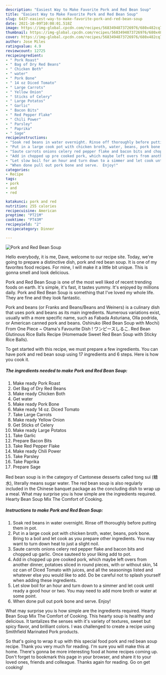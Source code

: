 ```yaml
---
description: "Easiest Way to Make Favorite Pork and Red Bean Soup"
title: "Easiest Way to Make Favorite Pork and Red Bean Soup"
slug: 6437-easiest-way-to-make-favorite-pork-and-red-bean-soup
date: 2021-10-09T10:08:01.518Z
image: https://img-global.cpcdn.com/recipes/5683494873726976/680x482cq70/pork-and-red-bean-soup-recipe-main-photo.jpg
thumbnail: https://img-global.cpcdn.com/recipes/5683494873726976/680x482cq70/pork-and-red-bean-soup-recipe-main-photo.jpg
cover: https://img-global.cpcdn.com/recipes/5683494873726976/680x482cq70/pork-and-red-bean-soup-recipe-main-photo.jpg
author: Jose Miles
ratingvalue: 4.9
reviewcount: 12725
recipeingredient:
- " Pork Roast"
- " Bag of Dry Red Beans"
- " Chicken Both"
- " water"
- " Pork Bone"
- " 14 oz Diced Tomato"
- " Large Carrots"
- " Yellow Onion"
- " Sticks of Celery"
- " Large Potatos"
- " Garlic"
- " Bacon Bits"
- " Red Pepper Flake"
- " Chili Power"
- " Parsley"
- " Paprika"
- " Sage"
recipeinstructions:
- "Soak red beans in water overnight. Rinse off thoroughly before putting them in pot."
- "Put in a large cook pot with chicken broth, water, beans, pork bone. Bring to a boil and let cook as you prepare other ingredients. You may want to turn down heat to just a slight noil."
- "Saute carrots onions celery red pepper flake and bacon bits and chopped up garlic.  Once sauteed to your liking add to pot."
- "Add in chopped up pre cooked pork, which maybe left overs from another dinner, potatoes sliced in round pieces, with or without skin, 14 oz can of Diced Tomato with juices, and all the seasonings listed and whatever else you would like to add. Do be careful not to splash yourself when adding these ingredients."
- "Let slow boil for an hour and turn down to a simmer and let cook until ready a good hour or two. You may need to add more broth or water at some point."
- "When done pull out pork bone and serve.  Enjoy!"
categories:
- Recipe
tags:
- pork
- and
- red

katakunci: pork and red 
nutrition: 255 calories
recipecuisine: American
preptime: "PT21M"
cooktime: "PT43M"
recipeyield: "2"
recipecategory: Dinner

---
```



![Pork and Red Bean Soup](https://img-global.cpcdn.com/recipes/5683494873726976/680x482cq70/pork-and-red-bean-soup-recipe-main-photo.jpg)

Hello everybody, it is me, Dave, welcome to our recipe site. Today, we're going to prepare a distinctive dish, pork and red bean soup. It is one of my favorites food recipes. For mine, I will make it a little bit unique. This is gonna smell and look delicious.

Pork and Red Bean Soup is one of the most well liked of recent trending foods on earth. It's simple, it's fast, it tastes yummy. It's enjoyed by millions daily. Pork and Red Bean Soup is something that I've loved my whole life. They are fine and they look fantastic.

Pork and beans (or Franks and Beans/Beans and Weiners) is a culinary dish that uses pork and beans as its main ingredients. Numerous variations exist, usually with a more specific name, such as Fabada Asturiana, Olla podrida, or American canned pork and beans. Oshiruko (Red Bean Soup with Mochi) From One Piece ~ Otama&#39;s Favourite Dish ! ワンピースしるこ. Red Bean Glutinous Rice Balls Recipe (Homemade Sweet Red Bean Soup with Sticky Rice Balls).


To get started with this recipe, we must prepare a few ingredients. You can have pork and red bean soup using 17 ingredients and 6 steps. Here is how you cook it.

<!--inarticleads1-->

##### The ingredients needed to make Pork and Red Bean Soup:

1. Make ready  Pork Roast
1. Get  Bag of Dry Red Beans
1. Make ready  Chicken Both
1. Get  water
1. Make ready  Pork Bone
1. Make ready  14 oz. Diced Tomato
1. Take  Large Carrots
1. Make ready  Yellow Onion
1. Get  Sticks of Celery
1. Make ready  Large Potatos
1. Take  Garlic
1. Prepare  Bacon Bits
1. Take  Red Pepper Flake
1. Make ready  Chili Power
1. Take  Parsley
1. Take  Paprika
1. Prepare  Sage


Red bean soup is in the category of Cantonese desserts called tong sui (糖水), literally means sugar water. The red bean soup is also regularly included in the Chinese banquet package as the concluding dish to wrap up a meal. What may surprise you is how simple are the ingredients required. Hearty Bean Soup Mix The Comfort of Cooking. 

<!--inarticleads2-->

##### Instructions to make Pork and Red Bean Soup:

1. Soak red beans in water overnight. Rinse off thoroughly before putting them in pot.
1. Put in a large cook pot with chicken broth, water, beans, pork bone. Bring to a boil and let cook as you prepare other ingredients. You may want to turn down heat to just a slight noil.
1. Saute carrots onions celery red pepper flake and bacon bits and chopped up garlic.  Once sauteed to your liking add to pot.
1. Add in chopped up pre cooked pork, which maybe left overs from another dinner, potatoes sliced in round pieces, with or without skin, 14 oz can of Diced Tomato with juices, and all the seasonings listed and whatever else you would like to add. Do be careful not to splash yourself when adding these ingredients.
1. Let slow boil for an hour and turn down to a simmer and let cook until ready a good hour or two. You may need to add more broth or water at some point.
1. When done pull out pork bone and serve.  Enjoy!


What may surprise you is how simple are the ingredients required. Hearty Bean Soup Mix The Comfort of Cooking. This hearty soup is healthy and delicious. It tantalizes the senses with it&#39;s variety of textures, sweet but spicy flavor, and brilliant colors. I was challenged to create a recipe using Smithfield Marinated Pork products. 

So that's going to wrap it up with this special food pork and red bean soup recipe. Thank you very much for reading. I'm sure you will make this at home. There's gonna be more interesting food at home recipes coming up. Don't forget to bookmark this page in your browser, and share it to your loved ones, friends and colleague. Thanks again for reading. Go on get cooking!
